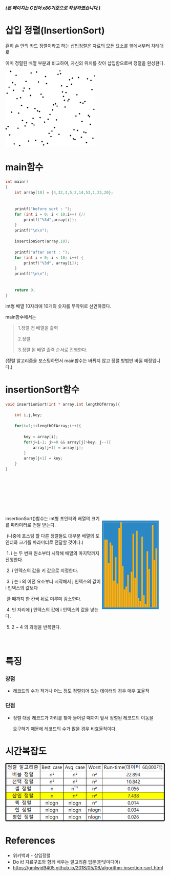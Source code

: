 ##### (본 페이지는 C언어 x86기준으로 작성하였습니다.)

# 삽입 정렬(InsertionSort)

흔히 손 안의 카드 정렬이라고 하는 삽입정렬은 자료의 모든 요소를 앞에서부터 차례대로

이미 정렬된 배열 부분과 비교하여, 자신의 위치를 찾아 삽입함으로써 정렬을 완성한다.




![bubble_sort_animation](../images/insertionsort/insertion_sort_animation.gif)



# main함수

```c
int main()
{
	int array[10] = {4,32,3,5,2,14,53,1,23,20};

	
	printf("before sort : ");
	for (int i = 0; i < 10;i++) {//
		printf("%3d",array[i]);
	}
	printf("\n\n");

	insertionSort(array,10);

	printf("after sort : ");
	for (int i = 0; i < 10; i++) {
		printf("%3d", array[i]);
	}
	printf("\n\n");


	return 0;
}
```

int형 배열 10자리에 10개의 숫자를 무작위로 선언하였다.

main함수에서는

> 1.정렬 전 배열을 출력
>
> 2.정렬
>
> 3.정렬 된 배열 출력  순서로 진행한다.

(정렬 알고리즘을 포스팅하면서 main함수는 바뀌지 않고 정렬 방법만 바뀔 예정입니다.)



# insertionSort함수

```c
void insertionSort(int * array,int lengthOfArray){

    int i,j,key;
 
    for(i=1;i<lengthOfArray;i++){

        key = array[i];
        for(j=i-1; j>=0 && array[j]>key; j--){
            array[j+1] = array[j];
        }
        array[j+1] = key;
    }
}
```

​    <div style='float:left'>

​        <div style='float: left;width:60%'>

​            <p>insertionSort()함수는 int형 포인터와 배열의 크기를 파라미터로 전달 받는다.

​                (나중에 포스팅 할 다른 정렬들도 대부분 배열의 포인터와 크기를 파라미터로 전달할 것이다.)

​                1. i 는 두 번째 원소부터 시작해 배열의 마지막까지 진행한다.

​                2. i 인덱스의 값을 키 값으로 지정한다.

​                3. j 는 i 의 이전 요소부터 시작해서 j 인덱스의 값이 i 인덱스의 값보다

​                   클 때까지 한 칸씩 뒤로 미루며 감소한다.

​                4. 빈 자리에 j 인덱스의 값에 i 인덱스의 값을 넣는다.

​                5. 2 ~ 4 의 과정을 반복한다.

​            </p>

​        </div>

​        <div style='float: left;width:35%'>

​            ![Selection-Sort-Animation](../images/insertionsort/Insertion-Sort-Animation.gif)

​        </div>

​    </div>



 # 특징

### 장점

- 레코드의 수가 적거나 어느 정도 정렬되어 있는 데이터의 경우 매우 효율적

### 단점

- 정렬 대상 레코드가 자리를 찾아 들어갈 때까지 앞서 정렬된 레코드의 이동을

  요구하기 때문에 레코드의 수가 많을 경우 비효율적이다.




# 시간복잡도

![timecomplex(bubblesort)](../images/insertionsort/timecomplex(insertionsort).PNG)



# References

- 위키백과 - 삽입정렬
- Do it! 자료구조와 함께 배우는 알고리즘 입문(한빛미디어)
- https://gmlwjd9405.github.io/2018/05/06/algorithm-insertion-sort.html